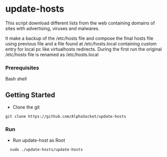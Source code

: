 # update-hosts
This script download different lists from the web containing domains of sites with advertising, viruses and malwares.

It make a backup of the /etc/hosts file and compose the final hosts file using previous file and a file found at  /etc/hosts.local containing custom entry for local pc like virtualhosts redirects.
During the first run the original /etc/hosts file is renamed as /etc/hosts.local

### Prerequisites

Bash shell 

## Getting Started
- Clone the git
```
git clone https://github.com/AlphaSocket/update-hosts
```  

### Run
- Run update-host as Root
```
  sudo ./update-hosts/update-hosts
```
